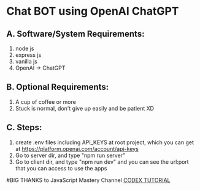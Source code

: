 # Chat BOT using OpenAI ChatGPT

## A. Software/System Requirements:
1. node js
2. express js
3. vanilla js
4. OpenAI -> ChatGPT

## B. Optional Requirements:
1. A cup of coffee or more
2. Stuck is normal, don't give up easily and be patient XD

## C. Steps:

1. create .env files including API_KEYS at root project, which you can get at https://platform.openai.com/account/api-keys
2. Go to server dir, and type "npm run server"
3. Go to client dir, and type "npm run dev" and you can see the url:port that you can access to use the apps

#BIG THANKS to JavaScript Mastery Channel
[CODEX TUTORIAL](https://www.youtube.com/@javascriptmastery)
